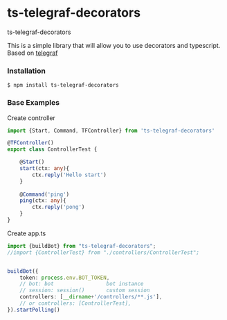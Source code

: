 # ts-telegraf-decorators
ts-telegraf-decorators

This is a simple library that will allow you to use decorators and typescript. Based on [telegraf](https://github.com/telegraf/telegraf/)

### Installation

```
$ npm install ts-telegraf-decorators 
```

### Base Examples

Create controller
```typescript
import {Start, Command, TFController} from 'ts-telegraf-decorators'

@TFController()
export class ControllerTest {

    @Start()
    start(ctx: any){
        ctx.reply('Hello start')
    }
    
    @Command('ping')
    ping(ctx: any){
        ctx.reply('pong')
    }
}
```

Create app.ts
```typescript
import {buildBot} from "ts-telegraf-decorators";
//import {ControllerTest} from "./controllers/ControllerTest";


buildBot({
    token: process.env.BOT_TOKEN,
    // bot: bot                 bot instance
    // session: session()       custom session
    controllers: [__dirname+'/controllers/**.js'],
    // or controllers: [ControllerTest],
}).startPolling()



```
